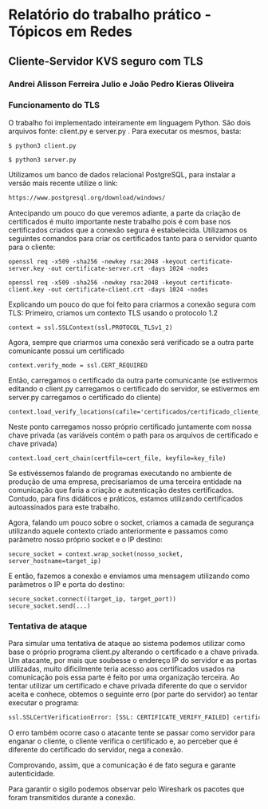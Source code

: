# Relatório do trabalho prático - Tópicos em Redes
## Cliente-Servidor KVS seguro com TLS
### Andrei Alisson Ferreira Julio e João Pedro Kieras Oliveira

### Funcionamento do TLS
O trabalho foi implementado inteiramente em linguagem Python. São dois arquivos fonte: client.py e server.py .
Para executar os mesmos, basta:
```
$ python3 client.py
```
```
$ python3 server.py
```

Utilizamos um banco de dados relacional PostgreSQL, para instalar a versão mais recente utilize o link:
```bash
https://www.postgresql.org/download/windows/
```

Antecipando um pouco do que veremos adiante, a parte da criação de certificados é muito importante neste trabalho pois é com base nos certificados criados que a conexão segura é estabelecida.
Utilizamos os seguintes comandos para criar os certificados tanto para o servidor quanto para o cliente:
```
openssl req -x509 -sha256 -newkey rsa:2048 -keyout certificate-server.key -out certificate-server.crt -days 1024 -nodes
```
```
openssl req -x509 -sha256 -newkey rsa:2048 -keyout certificate-client.key -out certificate-client.crt -days 1024 -nodes
```

Explicando um pouco do que foi feito para criarmos a conexão segura com TLS:
Primeiro, criamos um contexto TLS usando o protocolo 1.2
```
context = ssl.SSLContext(ssl.PROTOCOL_TLSv1_2)
```
Agora, sempre que criarmos uma conexão será verificado se a outra parte comunicante possui um certificado
```
context.verify_mode = ssl.CERT_REQUIRED
```
Então, carregamos o certificado da outra parte comunicante (se estivermos editando o client.py carregamos o certificado do servidor, se estivermos em server.py carregamos o certificado do cliente)
```
context.load_verify_locations(cafile='certificados/certificado_cliente_ou_servidor.crt')
```
Neste ponto carregamos nosso próprio certificado juntamente com nossa chave privada (as variáveis contém o path para os arquivos de certificado e chave privada)
```
context.load_cert_chain(certfile=cert_file, keyfile=key_file)
```
Se estivéssemos falando de programas executando no ambiente de produção de uma empresa, precisaríamos de uma terceira entidade na comunicação que faria a criação e autenticação destes certificados. Contudo, para fins didáticos e práticos, estamos utilizando certificados autoassinados para este trabalho.

Agora, falando um pouco sobre o socket, criamos a camada de segurança utilizando aquele contexto criado anteriormente e passamos como parâmetro nosso próprio socket e o IP destino:
```
secure_socket = context.wrap_socket(nosso_socket, server_hostname=target_ip)
```

E então, fazemos a conexão e enviamos uma mensagem utilizando como parâmetros o IP e porta do destino:
```
secure_socket.connect((target_ip, target_port))
secure_socket.send(...)
```

### Tentativa de ataque

Para simular uma tentativa de ataque ao sistema podemos utilizar como base o próprio programa client.py alterando o certificado e a chave privada. Um atacante, por mais que soubesse o endereço IP do servidor e as portas utilizadas, muito dificilmente teria acesso aos certificados usados na comunicação pois essa parte é feito por uma organização terceira. Ao tentar utilizar um certificado e chave privada diferente do que o servidor aceita e conhece, obtemos o seguinte erro (por parte do servidor) ao tentar executar o programa:

```bash
ssl.SSLCertVerificationError: [SSL: CERTIFICATE_VERIFY_FAILED] certificate verify failed: self signed certificate (_ssl.c:1131)
```

O erro também ocorre caso o atacante tente se passar como servidor para enganar o cliente, o cliente verifica o certificado e, ao perceber que é diferente do certificado do servidor, nega a conexão.

Comprovando, assim, que a comunicação é de fato segura e garante autenticidade.

Para garantir o sigilo podemos observar pelo Wireshark os pacotes que foram transmitidos durante a conexão.

